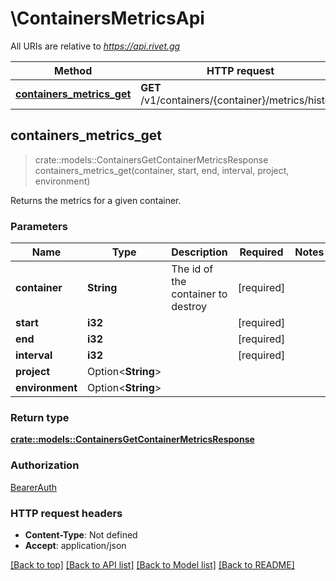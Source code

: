 # \ContainersMetricsApi

All URIs are relative to *https://api.rivet.gg*

Method | HTTP request | Description
------------- | ------------- | -------------
[**containers_metrics_get**](ContainersMetricsApi.md#containers_metrics_get) | **GET** /v1/containers/{container}/metrics/history | 



## containers_metrics_get

> crate::models::ContainersGetContainerMetricsResponse containers_metrics_get(container, start, end, interval, project, environment)


Returns the metrics for a given container.

### Parameters


Name | Type | Description  | Required | Notes
------------- | ------------- | ------------- | ------------- | -------------
**container** | **String** | The id of the container to destroy | [required] |
**start** | **i32** |  | [required] |
**end** | **i32** |  | [required] |
**interval** | **i32** |  | [required] |
**project** | Option<**String**> |  |  |
**environment** | Option<**String**> |  |  |

### Return type

[**crate::models::ContainersGetContainerMetricsResponse**](ContainersGetContainerMetricsResponse.md)

### Authorization

[BearerAuth](../README.md#BearerAuth)

### HTTP request headers

- **Content-Type**: Not defined
- **Accept**: application/json

[[Back to top]](#) [[Back to API list]](../README.md#documentation-for-api-endpoints) [[Back to Model list]](../README.md#documentation-for-models) [[Back to README]](../README.md)

